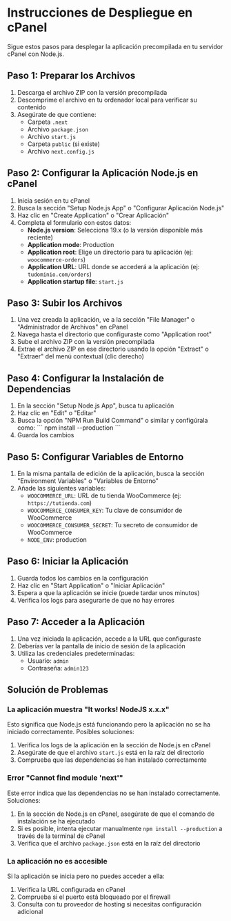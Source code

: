 # Instrucciones de Despliegue en cPanel

Sigue estos pasos para desplegar la aplicación precompilada en tu servidor cPanel con Node.js.

## Paso 1: Preparar los Archivos

1. Descarga el archivo ZIP con la versión precompilada
2. Descomprime el archivo en tu ordenador local para verificar su contenido
3. Asegúrate de que contiene:
   - Carpeta `.next`
   - Archivo `package.json`
   - Archivo `start.js`
   - Carpeta `public` (si existe)
   - Archivo `next.config.js`

## Paso 2: Configurar la Aplicación Node.js en cPanel

1. Inicia sesión en tu cPanel
2. Busca la sección "Setup Node.js App" o "Configurar Aplicación Node.js"
3. Haz clic en "Create Application" o "Crear Aplicación"
4. Completa el formulario con estos datos:
   - **Node.js version**: Selecciona 19.x (o la versión disponible más reciente)
   - **Application mode**: Production
   - **Application root**: Elige un directorio para tu aplicación (ej: `woocommerce-orders`)
   - **Application URL**: URL donde se accederá a la aplicación (ej: `tudominio.com/orders`)
   - **Application startup file**: `start.js`

## Paso 3: Subir los Archivos

1. Una vez creada la aplicación, ve a la sección "File Manager" o "Administrador de Archivos" en cPanel
2. Navega hasta el directorio que configuraste como "Application root"
3. Sube el archivo ZIP con la versión precompilada
4. Extrae el archivo ZIP en ese directorio usando la opción "Extract" o "Extraer" del menú contextual (clic derecho)

## Paso 4: Configurar la Instalación de Dependencias

1. En la sección "Setup Node.js App", busca tu aplicación
2. Haz clic en "Edit" o "Editar"
3. Busca la opción "NPM Run Build Command" o similar y configúrala como:
   \`\`\`
   npm install --production
   \`\`\`
4. Guarda los cambios

## Paso 5: Configurar Variables de Entorno

1. En la misma pantalla de edición de la aplicación, busca la sección "Environment Variables" o "Variables de Entorno"
2. Añade las siguientes variables:
   - `WOOCOMMERCE_URL`: URL de tu tienda WooCommerce (ej: `https://tutienda.com`)
   - `WOOCOMMERCE_CONSUMER_KEY`: Tu clave de consumidor de WooCommerce
   - `WOOCOMMERCE_CONSUMER_SECRET`: Tu secreto de consumidor de WooCommerce
   - `NODE_ENV`: production

## Paso 6: Iniciar la Aplicación

1. Guarda todos los cambios en la configuración
2. Haz clic en "Start Application" o "Iniciar Aplicación"
3. Espera a que la aplicación se inicie (puede tardar unos minutos)
4. Verifica los logs para asegurarte de que no hay errores

## Paso 7: Acceder a la Aplicación

1. Una vez iniciada la aplicación, accede a la URL que configuraste
2. Deberías ver la pantalla de inicio de sesión de la aplicación
3. Utiliza las credenciales predeterminadas:
   - Usuario: `admin`
   - Contraseña: `admin123`

## Solución de Problemas

### La aplicación muestra "It works! NodeJS x.x.x"

Esto significa que Node.js está funcionando pero la aplicación no se ha iniciado correctamente. Posibles soluciones:

1. Verifica los logs de la aplicación en la sección de Node.js en cPanel
2. Asegúrate de que el archivo `start.js` está en la raíz del directorio
3. Comprueba que las dependencias se han instalado correctamente

### Error "Cannot find module 'next'"

Este error indica que las dependencias no se han instalado correctamente. Soluciones:

1. En la sección de Node.js en cPanel, asegúrate de que el comando de instalación se ha ejecutado
2. Si es posible, intenta ejecutar manualmente `npm install --production` a través de la terminal de cPanel
3. Verifica que el archivo `package.json` está en la raíz del directorio

### La aplicación no es accesible

Si la aplicación se inicia pero no puedes acceder a ella:

1. Verifica la URL configurada en cPanel
2. Comprueba si el puerto está bloqueado por el firewall
3. Consulta con tu proveedor de hosting si necesitas configuración adicional
